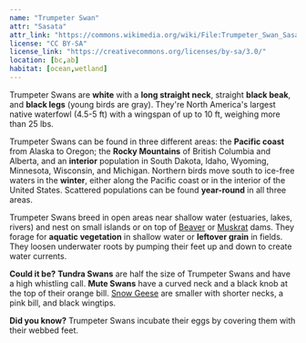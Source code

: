 ```yaml
---
name: "Trumpeter Swan"
attr: "Sasata"
attr_link: "https://commons.wikimedia.org/wiki/File:Trumpeter_Swan_Sasata.jpg"
license: "CC BY-SA"
license_link: "https://creativecommons.org/licenses/by-sa/3.0/"
location: [bc,ab]
habitat: [ocean,wetland]
---
```

Trumpeter Swans are **white** with a **long straight neck**, straight **black beak**, and **black legs** (young birds are gray). They're North America's largest native waterfowl (4.5-5 ft) with a wingspan of up to 10 ft, weighing more than 25 lbs.

Trumpeter Swans can be found in three different areas: the **Pacific coast** from Alaska to Oregon; the **Rocky Mountains** of British Columbia and Alberta, and an **interior** population in South Dakota, Idaho, Wyoming, Minnesota, Wisconsin, and Michigan. Northern birds move south to ice-free waters in the **winter**, either along the Pacific coast or in the interior of the United States. Scattered populations can be found **year-round** in all three areas.

Trumpeter Swans breed in open areas near shallow water (estuaries, lakes, rivers) and nest on small islands or on top of [Beaver](/animals/beaver/) or [Muskrat](/animals/muskrat/) dams. They forage for **aquatic vegetation** in shallow water or **leftover grain** in fields. They loosen underwater roots by pumping their feet up and down to create water currents.

**Could it be?** **Tundra Swans** are half the size of Trumpeter Swans and have a high whistling call. **Mute Swans** have a curved neck and a black knob at the top of their orange bill. [Snow Geese](/birds/snogoose/) are smaller with shorter necks, a pink bill, and black wingtips.

**Did you know?** Trumpeter Swans incubate their eggs by covering them with their webbed feet.
